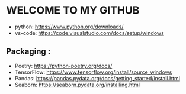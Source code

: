# WELCOME TO MY GITHUB

- python: https://www.python.org/downloads/
- vs-code: https://code.visualstudio.com/docs/setup/windows
  
## Packaging :

- Poetry: https://python-poetry.org/docs/
- TensorFlow: https://www.tensorflow.org/install/source_windows
- Pandas: https://pandas.pydata.org/docs/getting_started/install.html
- Seaborn: https://seaborn.pydata.org/installing.html

